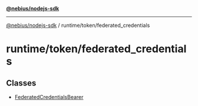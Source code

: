 [**@nebius/nodejs-sdk**](../../../README.md)

---

[@nebius/nodejs-sdk](../../../README.md) / runtime/token/federated_credentials

# runtime/token/federated_credentials

## Classes

- [FederatedCredentialsBearer](classes/FederatedCredentialsBearer.md)

